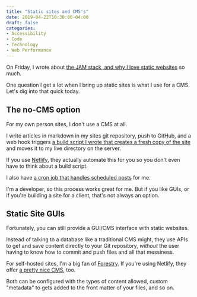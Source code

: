 ```yaml
---
title: "Static sites and CMS's"
date: 2019-04-22T10:30:00-04:00
draft: false
categories:
- Accessibility
- Code
- Technology
- Web Performance
---
```


On Friday, I wrote about [the JAM stack, and why I love static websites](/welcome-to-jam-stack/) so much.

One question I get a lot when I bring up static sites is what I use for a CMS. Let's dig into that quick today.

## The no-CMS option

For my own person sites, I don't use a CMS at all.

I write articles in markdown in my sites git repository, push to GitHub, and a web hook triggers [a build script I wrote that creates a fresh copy of the site](/automating-the-deployment-of-your-static-site-with-hugo-and-github/) and moves it to my live directory on the server.

If you use [Netlify](https://www.netlify.com/), they actually automate this for you so you don't even have to think about a build script.

I also have [a cron job that handles scheduled posts](/how-to-schedule-posts-with-a-static-website/) for me.

I'm a developer, so this process works great for me. But if you like GUIs, or if you're building a site for a client, that's not always an option.

## Static Site GUIs

Fortunately, you can still provide a GUI/CMS interface with static websites.

Instead of talking to a database like a traditional CMS might, they use APIs to get and save content directly to your Git repository, *without* the user having to know how to commit and push files and all that messiness.

For self-hosted sites, I'm a big fan of [Forestry](https://forestry.io/). If you're using Netlify, they offer [a pretty nice CMS](https://www.netlifycms.org/), too.

Both can be configured with the types of content allowed, custom "metadata" to gets added to the front matter of your files, and so on.
